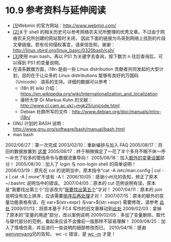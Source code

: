 # 10.9 参考资料与延伸阅读

-   [\[1\]](#95.html#ac1)Webmin 的官方网站：<http://www.webmin.com/>
-   [\[2\]](#95.html#ac2)关于 shell 的相关历史可以参考网络农夫兄所整理的优秀文章。不过由于网络农夫兄所创建的网站暂时关闭， 因此下面的链接为鸟哥到网络上找到的片段文章链接。若有任何侵权事宜，请来信告知，谢谢： <http://linux.vbird.org/linux_basic/0320bash/csh/>
-   [\[3\]](#95.html#ac3)使用 man bash，再以 PS1 为关键字去查询，按下数次 n 往后查询后，可以得到 PS1 的变量说明。
-   在语系数据方面，i18n 是由一些 Linux distribution 贡献者共同发起的大型计划，目的在于让众多的 Linux distributions 能够有良好的万国码 （Unicode） 语系的支持。详细的数据可以参考：
    -   i18n 的 wiki 介绍：<https://en.wikipedia.org/wiki/Internationalization_and_localization>
    -   康桥大学 Dr Markus Kuhn 的文献：<http://www.cl.cam.ac.uk/~mgk25/unicode.html>
    -   Debian 社群所写的文件：<http://www.debian.org/doc/manuals/intro-i18n/>
-   GNU 计划的 BASH 说明：<http://www.gnu.org/software/bash/manual/bash.html>
-   man bash

2002/06/27：第一次完成 2003/02/10：重新编排与加入 FAQ 2005/08/17：将旧的数据放置到 [这里](http://linux.vbird.org/linux_basic/0320bash/0320bash.php) 2005/08/17：终于稍微搞定了～花了半个多月不眠不休～呼～补充了较多的管线命令与数据流重导向！ 2005/08/18：加入[额外的变量设置](../Text/index.html#variable_other)部分！ 2005/08/30：加入了 login 与 non-login shell 的简单说明！ 2006/03/19：原先在 col 的说明当中，原本指令“cat -A /etc/man.config \| col -x \| cat -A \| more”不该有 -A！ 2006/10/05：感谢小州兄的告知，修正了原本 \~/.bashrc 说明当中的错误。 2007/04/05：原本的 cut 范例说明有误，原本是“我要找出第三个”应该改为“[我要找出第五个](../Text/index.html#20070405)”才对！ 2007/04/11：原本的 join 说明没有加上排序，应该需要[排序后再处理](../Text/index.html#20070411)才对！ 2007/07/15：原本的额外的变量功能表格有误，在 var=\${str+expr} 与var=\${str:+expr} 需要修改，请参考 [此处](../Text/index.html#20070715) 2009/01/13：将原本基于 FC4 写作的旧文章移动到[此处](http://linux.vbird.org/linux_basic/0320bash/0320bash-fc4.php) 2009/02/03：拿掉了原本的“变量的用途”部分，改以案例说明 2009/02/05：多加了变量删除、取代与替代部分的范例，看起来应该不会像前一版那样不容易理解！ 2009/08/25：加入了情境仿真，并且进行一些说明的细部修改而已。 2010/04/16：感谢[wenyenyang](http://phorum.vbird.org/viewtopic.php?f=10&t=33829)兄的告知， wc -c 错误，是 [wc -m](../Text/index.html#20100416) 才是！